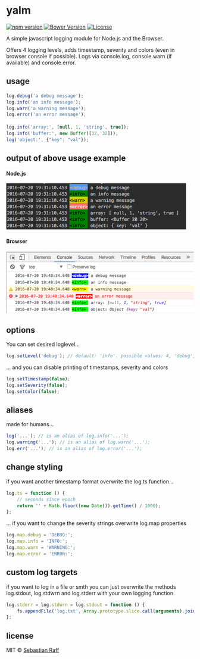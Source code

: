 # yalm

[![npm version](https://badge.fury.io/js/yalm.svg)](https://badge.fury.io/js/yalm) 
[![Bower Version](https://badge.fury.io/bo/yalm.svg)](http://badge.fury.io/bo/yalm)
[![License][mit-badge]][mit-url]

A simple javascript logging module for Node.js and the Browser.

Offers 4 logging levels, adds timestamp, severity and colors (even in browser console if possible). 
Logs via console.log, console.warn (if available) and console.error.

## usage

```Javascript
log.debug('a debug message');
log.info('an info message');
log.warn('a warning message');
log.error('an error message');

log.info('array:', [null, 1, 'string', true]);
log.info('buffer:', new Buffer([32, 32]));
log('object:', {"key": "val"});
```

## output of above usage example

#### Node.js
![Node.js sample output](nodejs.png)

#### Browser
![Browser sample output](browser.png)


## options

You can set desired loglevel...
```Javascript
log.setLevel('debug'); // default: 'info'. possible values: 4, 'debug', 3, 'info', 2, 'warn', 1, 'error', 0, 'silent'
```

... and you can disable printing of timestamps, severity and colors
```Javascript
log.setTimestamp(false);
log.setSeverity(false);
log.setColor(false);
```

## aliases

made for humans...
```Javascript
log('...'); // is an alias of log.info('...');
log.warning('...'); // is an alias of log.warn('...');
log.err('...'); // is an alias of log.error('...');
```

## change styling

if you want another timestamp format overwrite the log.ts function...
```Javascript
log.ts = function () {
    // seconds since epoch
    return '' + Math.floor((new Date()).getTime() / 1000);
};
```

... if you want to change the severity strings overwrite log.map properties
```Javascript
log.map.debug = 'DEBUG:';
log.map.info = 'INFO:';
log.map.warn = 'WARNING:';
log.map.error = 'ERROR:';
```

## custom log targets

if you want to log in a file or smth you can just overwrite the methods log.stdout, log.stdwrn and log.stderr with your own logging function.
```Javascript
log.stderr = log.stdwrn = log.stdout = function () {
    fs.appendFile('log.txt', Array.prototype.slice.call(arguments).join(' '));
};
```


## license

MIT © [Sebastian Raff](https://github.com/hobbyquaker)


[mit-badge]: https://img.shields.io/badge/License-MIT-blue.svg?style=flat
[mit-url]: LICENSE